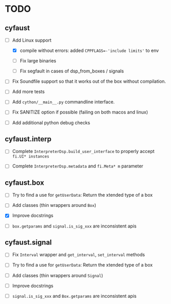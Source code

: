 # TODO


##  cyfaust

- [ ] Add Linux support

	- [x] compile without errors: added `CPPFLAGS=-'include limits'` to env

	- [ ] Fix large binaries

	- [ ] Fix segfault in cases of dsp_from_boxes / signals

- [ ] Fix Soundfile support so that it works out of the box without compilation.

- [ ] Add more tests

- [ ] Add `cython/__main__.py` commandline interface.

- [ ] Fix SANITIZE option if possible (failing on both macos and linux)

- [ ] Add additional python debug checks


## cyfaust.interp

- [ ] Complete `InterpreterDsp.build_user_interface` to properly accept `fi.UI* instances`

- [ ] Complete `InterpreterDsp.metadata` and `fi.Meta* m` parameter


## cyfaust.box

- [ ] Try to find a use for `getUserData`: Return the xtended type of a box

- [ ] Add classes (thin wrappers around `Box`)

- [x] Improve docstrings

- [ ] `box.getparams` and `signal.is_sig_xxx` are inconsistent apis


## cyfaust.signal

- [ ] Fix `Interval` wrapper and `get_interval`, `set_interval` methods

- [ ] Try to find a use for `getUserData`: Return the xtended type of a box

- [ ] Add classes (thin wrappers around `Signal`)

- [ ] Improve docstrings

- [ ] `signal.is_sig_xxx` and `Box.getparams` are inconsistent apis
